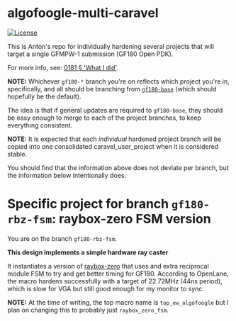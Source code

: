 # algofoogle-multi-caravel

[![License](https://img.shields.io/badge/License-Apache%202.0-blue.svg)](https://opensource.org/licenses/Apache-2.0)

This is Anton's repo for individually hardening several projects that will target a single GFMPW-1 submission (GF180 Open PDK).

For more info, see: [0181 &sect; 'What I did'](https://github.com/algofoogle/journal/blob/master/0181-2023-12-02.md#what-i-did).

**NOTE:** Whichever `gf180-*` branch you're on reflects which project you're in, specifically, and all should be branching from [`gf180-base`](https://github.com/algofoogle/algofoogle-multi-caravel/tree/gf180-base) (which should hopefully be the default).

The idea is that if general updates are required to `gf180-base`, they should be easy enough to merge to each of the project branches, to keep everything consistent.

**NOTE:** It is expected that each *individual* hardened project branch will be copied into one consolidated caravel_user_project when it is considered stable.

You should find that the information above does not deviate per branch, but the information below intentionally does.


# Specific project for branch `gf180-rbz-fsm`: raybox-zero FSM version

You are on the branch `gf180-rbz-fsm`.

**This design implements a simple hardware ray caster**

It instantiates a version of [raybox-zero] that uses and extra reciprocal module FSM to try and get better timing for GF180. According to OpenLane, the macro hardens successfully with a target of 22.72MHz (44ns period), which is slow for VGA but still good enough for my monitor to sync.

**NOTE:** At the time of writing, the top macro name is `top_ew_algofoogle` but I plan on changing this to probably just `raybox_zero_fsm`.

[raybox-zero]: https://github.com/algofoogle/raybox-zero/tree/gf180
